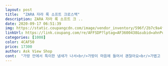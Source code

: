 ```yaml
---
layout: post 
title:  "ZARA 자라 록 소프트 크로스백" 
description: ZARA 자라 록 소프트 크 ..
date: 2020-09-17 06:51:39 
img: https://static.coupangcdn.com/image/vendor_inventory/596f/2b7c9a4f63f03f9437b83d5378773696a8c877cba7341d2284d56bdd63c9.jpg 
linkUrl: https://link.coupang.com/re/AFFSDP?lptag=AF3600438&subid=ahnPublicAsk&pageKey=1063917259&itemId=2009845156&vendorItemId=71455003900&traceid=V0-113-55f97d2d31f94af1 
categories: [1008] 
color: 4CAF50 
price: 17300 
author: Ask View Shop 
cont:  "가방 안에서 특이한 냄새가 나서<br/>가방이 마음에 들어서 괜찮아요<br/>가볍고 무난한 디자인의 너무 부담스럽지 않은 크기의<br/>가운데에 지퍼도 있어서<br/>간단하게 들고 다닐 블랙 컬러 데일리백이 필요하던 중<br/>같은 라인에 그냥 끈 연결된 숄더백도 있던데<br/>공홈의 절반 가격이라서 2만 4천원 일 때 주문했는데<br/>구상이라도 티 안나는 무난한 스타일이라 좋아요<br/>그 부분이 살짝 아쉽긴 하지만<br/>그거 살 걸 그랬나? 싶었던 게<br/>그리고 메탈끈이 오래 메면 아프잖아요ㅋ<br/>근데 어차피 디자인 때문에 결국 이거 샀을 것 같아서<br/>너무 포멀하지도, 너무 캐쥬얼하지도 않은<br/>데일리로 들기엔 큰 단점이니까ㅜ<br/>데일리백을 찾으신다면<br/>두 곳으로 분리되어 있는데<br/>뒷면 하단 쪽에 마감처리가 매끄럽지 않아요<br/>무겁지 않고 가벼워서<br/>무엇보다 자석 잠금인데 메탈고리형 부속이 늠 이쁩니다 이뻐요<br/>블로그 후기 등으로 착샷도 보고 산 거라<br/>사고 나니 가격이 2만 7백원으로 내렸네요<br/>상세 페이지에 나와있는 것과 똑같은 모습이고<br/>생각했던 것보다 수납공간이 훨씬 많아요!<br/>예상보다 끈이 더 짧아요 크로스로는 힘들어요<br/>이가방은 가격대비 퀄리티가 미쵸따리<br/>이쁘니까 괜찮아하고 합리화 시전 중입니다<br/>인기많은 이유를 알겠다리.<br/>.<br/><br/>일단은 추천입니다.<br/> 하지만 무겁게 넣고 다니진 마세요ㅋ<br/>자라 백을 눈여겨보다 가격 떨어진 김에 구입했음요<br/>자주 들고 다닐 수 있을 것 같아요!<br/>줄을 길게 늘려서 사용해도 예쁘고<br/>줄을 사용하지 않고 클러치로 들어도 예뻐요!!<br/>질감이나 컬러, 느낌은 사진과 실제가 비슷했고요<br/>짧게 해서 들어도 예쁘고<br/>포장도 꼼꼼하게 잘 해주셨는데<br/>한동안 걸어두어야 할 것 같아요<br/>" 
---
```

